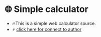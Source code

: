 # 🌐 Simple calculator
- 🔥This is a simple web calculator source.
- ⚡️ [click here for connect to author](https://t.me/ixAmirCom)


